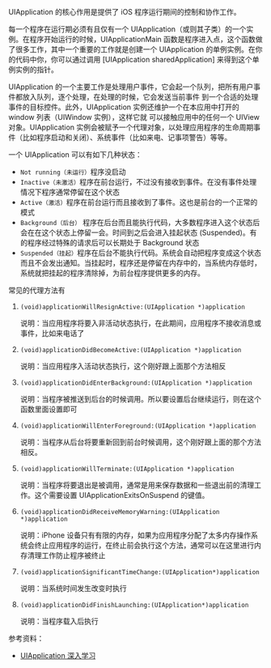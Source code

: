 UIApplication 的核心作用是提供了 iOS 程序运行期间的控制和协作工作。

每一个程序在运行期必须有且仅有一个 UIApplication（或则其子类）的一个实例。在程序开始运行的时候，UIApplicationMain 函数是程序进入点，这个函数做了很多工作，其中一个重要的工作就是创建一个 UIApplication 的单例实例。在你的代码中你，你可以通过调用 [UIApplication sharedApplication] 来得到这个单例实例的指针。

UIApplication 的一个主要工作是处理用户事件，它会起一个队列，把所有用户事件都放入队列，逐个处理，在处理的时候，它会发送当前事件 到一个合适的处理事件的目标控件。此外，UIApplication 实例还维护一个在本应用中打开的 window 列表（UIWindow 实例），这样它就 可以接触应用中的任何一个 UIView 对象。UIApplication 实例会被赋予一个代理对象，以处理应用程序的生命周期事件（比如程序启动和关闭）、系统事件（比如来电、记事项警告）等等。

一个 UIApplication 可以有如下几种状态：

* `Not running（未运行）`程序没启动
* `Inactive（未激活）`程序在前台运行，不过没有接收到事件。在没有事件处理情况下程序通常停留在这个状态
* `Active（激活）`程序在前台运行而且接收到了事件。这也是前台的一个正常的模式
* `Background（后台）` 程序在后台而且能执行代码，大多数程序进入这个状态后会在在这个状态上停留一会。时间到之后会进入挂起状态 (Suspended)。有的程序经过特殊的请求后可以长期处于 Background 状态
* `Suspended（挂起）`程序在后台不能执行代码。系统会自动把程序变成这个状态而且不会发出通知。当挂起时，程序还是停留在内存中的，当系统内存低时，系统就把挂起的程序清除掉，为前台程序提供更多的内存。

常见的代理方法有

1. `(void)applicationWillResignActive:(UIApplication *)application`

    说明：当应用程序将要入非活动状态执行，在此期间，应用程序不接收消息或事件，比如来电话了

2. `(void)applicationDidBecomeActive:(UIApplication *)application`

    说明：当应用程序入活动状态执行，这个刚好跟上面那个方法相反

3. `(void)applicationDidEnterBackground:(UIApplication *)application`

    说明：当程序被推送到后台的时候调用。所以要设置后台继续运行，则在这个函数里面设置即可

4. `(void)applicationWillEnterForeground:(UIApplication *)application`

    说明：当程序从后台将要重新回到前台时候调用，这个刚好跟上面的那个方法相反。

5. `(void)applicationWillTerminate:(UIApplication *)application`

    说明：当程序将要退出是被调用，通常是用来保存数据和一些退出前的清理工作。这个需要设置 UIApplicationExitsOnSuspend 的键值。

6. `(void)applicationDidReceiveMemoryWarning:(UIApplication *)application`

    说明：iPhone 设备只有有限的内存，如果为应用程序分配了太多内存操作系统会终止应用程序的运行，在终止前会执行这个方法，通常可以在这里进行内存清理工作防止程序被终止

7. `(void)applicationSignificantTimeChange:(UIApplication*)application`

    说明：当系统时间发生改变时执行

8. `(void)applicationDidFinishLaunching:(UIApplication*)application`

    说明：当程序载入后执行

参考资料：

* [UIApplication 深入学习](http://www.cocoachina.com/ios/20121023/4958.html)